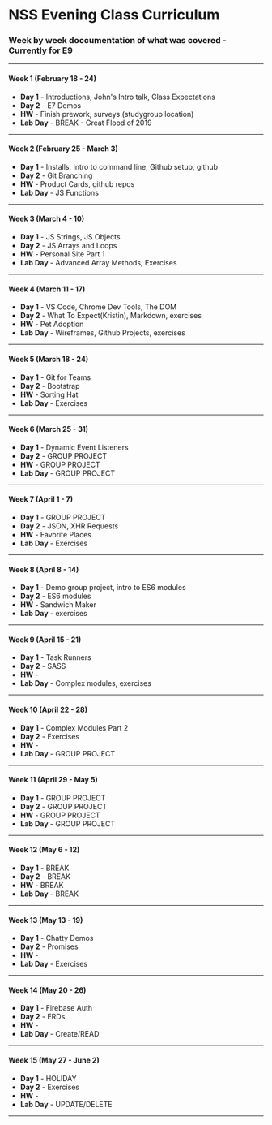 # NSS Evening Class Curriculum

### Week by week doccumentation of what was covered - Currently for E9

***

#### Week 1 (February 18 - 24)
* **Day 1** - Introductions, John's Intro talk, Class Expectations
* **Day 2** - E7 Demos
* **HW** - Finish prework, surveys (studygroup location)
* **Lab Day** - BREAK - Great Flood of 2019

***

#### Week 2 (February 25 - March 3)
* **Day 1** - Installs, Intro to command line, Github setup, github
* **Day 2** - Git Branching
* **HW** - Product Cards, github repos
* **Lab Day** - JS Functions

***

#### Week 3 (March 4 - 10)
* **Day 1** - JS Strings, JS Objects
* **Day 2** - JS Arrays and Loops
* **HW** - Personal Site Part 1
* **Lab Day** - Advanced Array Methods, Exercises

***

#### Week 4 (March 11 - 17)
* **Day 1** - VS Code, Chrome Dev Tools, The DOM
* **Day 2** - What To Expect(Kristin), Markdown, exercises
* **HW** - Pet Adoption
* **Lab Day** - Wireframes, Github Projects, exercises

***

#### Week 5 (March 18 - 24)
* **Day 1** - Git for Teams
* **Day 2** - Bootstrap
* **HW** - Sorting Hat
* **Lab Day** - Exercises

***

#### Week 6 (March 25 - 31)
* **Day 1** - Dynamic Event Listeners
* **Day 2** - GROUP PROJECT
* **HW** - GROUP PROJECT
* **Lab Day** - GROUP PROJECT

***

#### Week 7 (April 1 - 7)
* **Day 1** - GROUP PROJECT
* **Day 2** - JSON, XHR Requests
* **HW** - Favorite Places
* **Lab Day** - Exercises

***

#### Week 8 (April 8 - 14)
* **Day 1** - Demo group project, intro to ES6 modules
* **Day 2** - ES6 modules
* **HW** - Sandwich Maker
* **Lab Day** - exercises

***

#### Week 9 (April 15 - 21)
* **Day 1** - Task Runners
* **Day 2** - SASS
* **HW** -
* **Lab Day** - Complex modules, exercises

***

#### Week 10 (April 22 - 28)
* **Day 1** - Complex Modules Part 2
* **Day 2** - Exercises
* **HW** -
* **Lab Day** - GROUP PROJECT

***

#### Week 11 (April 29 - May 5)
* **Day 1** - GROUP PROJECT
* **Day 2** - GROUP PROJECT
* **HW** - GROUP PROJECT
* **Lab Day** - GROUP PROJECT

***

#### Week 12 (May 6 - 12)
* **Day 1** - BREAK
* **Day 2** - BREAK
* **HW** - BREAK
* **Lab Day** - BREAK

***

#### Week 13 (May 13 - 19)
* **Day 1** - Chatty Demos
* **Day 2** - Promises
* **HW** -
* **Lab Day** - Exercises

***

#### Week 14 (May 20 - 26)
* **Day 1** - Firebase Auth
* **Day 2** - ERDs
* **HW** -
* **Lab Day** - Create/READ

***

#### Week 15 (May 27 - June 2)
* **Day 1** - HOLIDAY
* **Day 2** - Exercises
* **HW** -
* **Lab Day** - UPDATE/DELETE

***
